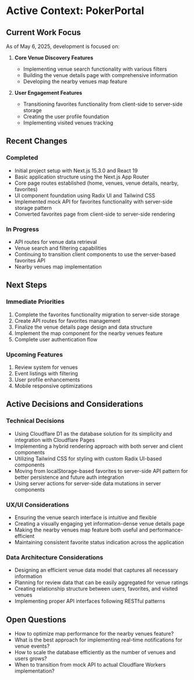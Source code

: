 # Active Context: PokerPortal

## Current Work Focus

As of May 6, 2025, development is focused on:

1. **Core Venue Discovery Features**
   - Implementing venue search functionality with various filters
   - Building the venue details page with comprehensive information
   - Developing the nearby venues map feature

2. **User Engagement Features**
   - Transitioning favorites functionality from client-side to server-side storage
   - Creating the user profile foundation
   - Implementing visited venues tracking

## Recent Changes

### Completed
- Initial project setup with Next.js 15.3.0 and React 19
- Basic application structure using the Next.js App Router
- Core page routes established (home, venues, venue details, nearby, favorites)
- UI component foundation using Radix UI and Tailwind CSS
- Implemented mock API for favorites functionality with server-side storage pattern
- Converted favorites page from client-side to server-side rendering

### In Progress
- API routes for venue data retrieval
- Venue search and filtering capabilities
- Continuing to transition client components to use the server-based favorites API
- Nearby venues map implementation

## Next Steps

### Immediate Priorities
1. Complete the favorites functionality migration to server-side storage
2. Create API routes for favorites management
3. Finalize the venue details page design and data structure
4. Implement the map component for the nearby venues feature
5. Complete user authentication flow

### Upcoming Features
1. Review system for venues
2. Event listings with filtering
3. User profile enhancements
4. Mobile responsive optimizations

## Active Decisions and Considerations

### Technical Decisions
- Using Cloudflare D1 as the database solution for its simplicity and integration with Cloudflare Pages
- Implementing a hybrid rendering approach with both server and client components
- Utilizing Tailwind CSS for styling with custom Radix UI-based components
- Moving from localStorage-based favorites to server-side API pattern for better persistence and future auth integration
- Using server actions for server-side data mutations in server components

### UX/UI Considerations
- Ensuring the venue search interface is intuitive and flexible
- Creating a visually engaging yet information-dense venue details page
- Making the nearby venues map feature both useful and performance-efficient
- Maintaining consistent favorite status indication across the application

### Data Architecture Considerations
- Designing an efficient venue data model that captures all necessary information
- Planning for review data that can be easily aggregated for venue ratings
- Creating relationship structure between users, favorites, and visited venues
- Implementing proper API interfaces following RESTful patterns

## Open Questions
- How to optimize map performance for the nearby venues feature?
- What is the best approach for implementing real-time notifications for venue events?
- How to scale the database efficiently as the number of venues and users grows?
- When to transition from mock API to actual Cloudflare Workers implementation?